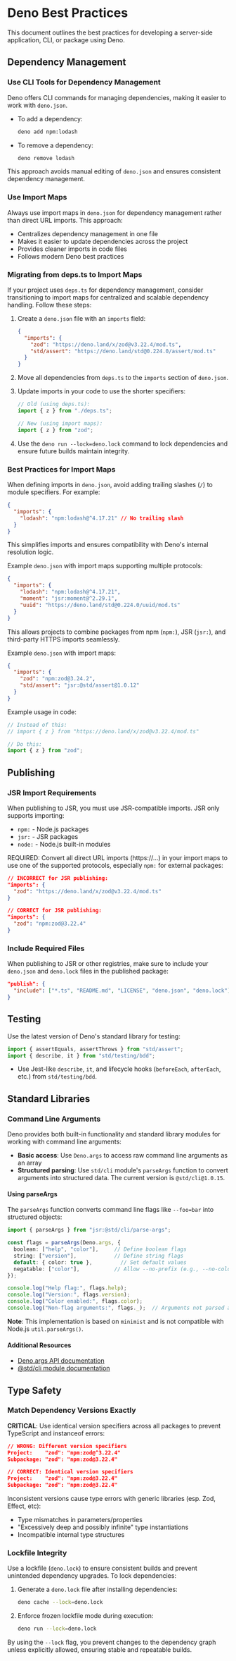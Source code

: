 # Deno Best Practices

This document outlines the best practices for developing a server-side
application, CLI, or package using Deno.

## Dependency Management

### Use CLI Tools for Dependency Management

Deno offers CLI commands for managing dependencies, making it easier to work with `deno.json`.

- To add a dependency:

  ```bash
  deno add npm:lodash
  ```

- To remove a dependency:
  ```bash
  deno remove lodash
  ```

This approach avoids manual editing of `deno.json` and ensures consistent dependency management.

### Use Import Maps

Always use import maps in `deno.json` for dependency management rather than
direct URL imports. This approach:

- Centralizes dependency management in one file
- Makes it easier to update dependencies across the project
- Provides cleaner imports in code files
- Follows modern Deno best practices

### Migrating from deps.ts to Import Maps

If your project uses `deps.ts` for dependency management, consider transitioning to import maps for centralized and scalable dependency handling. Follow these steps:

1. Create a `deno.json` file with an `imports` field:

   ```json
   {
     "imports": {
       "zod": "https://deno.land/x/zod@v3.22.4/mod.ts",
       "std/assert": "https://deno.land/std@0.224.0/assert/mod.ts"
     }
   }
   ```

2. Move all dependencies from `deps.ts` to the `imports` section of `deno.json`.

3. Update imports in your code to use the shorter specifiers:

   ```typescript
   // Old (using deps.ts):
   import { z } from "./deps.ts";

   // New (using import maps):
   import { z } from "zod";
   ```

4. Use the `deno run --lock=deno.lock` command to lock dependencies and ensure future builds maintain integrity.

### Best Practices for Import Maps

When defining imports in `deno.json`, avoid adding trailing slashes (`/`) to module specifiers. For example:

```json
{
  "imports": {
    "lodash": "npm:lodash@^4.17.21" // No trailing slash
  }
}
```

This simplifies imports and ensures compatibility with Deno's internal resolution logic.

Example `deno.json` with import maps supporting multiple protocols:

```json
{
  "imports": {
    "lodash": "npm:lodash@^4.17.21",
    "moment": "jsr:moment@^2.29.1",
    "uuid": "https://deno.land/std@0.224.0/uuid/mod.ts"
  }
}
```

This allows projects to combine packages from npm (`npm:`), JSR (`jsr:`), and third-party HTTPS imports seamlessly.

Example `deno.json` with import maps:

```json
{
  "imports": {
    "zod": "npm:zod@3.24.2",
    "std/assert": "jsr:@std/assert@1.0.12"
  }
}
```

Example usage in code:

```typescript
// Instead of this:
// import { z } from "https://deno.land/x/zod@v3.22.4/mod.ts"

// Do this:
import { z } from "zod";
```

## Publishing

### JSR Import Requirements

When publishing to JSR, you must use JSR-compatible imports. JSR only supports
importing:

- `npm:` - Node.js packages
- `jsr:` - JSR packages
- `node:` - Node.js built-in modules

REQUIRED: Convert all direct URL imports (https://...) in your import maps to
use one of the supported protocols, especially `npm:` for external packages:

```json
// INCORRECT for JSR publishing:
"imports": {
  "zod": "https://deno.land/x/zod@v3.22.4/mod.ts"
}

// CORRECT for JSR publishing:
"imports": {
  "zod": "npm:zod@3.22.4"
}
```

### Include Required Files

When publishing to JSR or other registries, make sure to include your
`deno.json` and `deno.lock` files in the published package:

```json
"publish": {
  "include": ["*.ts", "README.md", "LICENSE", "deno.json", "deno.lock"]
}
```

## Testing

Use the latest version of Deno's standard library for testing:

```typescript
import { assertEquals, assertThrows } from "std/assert";
import { describe, it } from "std/testing/bdd";
```

- Use Jest-like `describe`, `it`, and lifecycle hooks (`beforeEach`, `afterEach`, etc.) from `std/testing/bdd`.

## Standard Libraries

### Command Line Arguments

Deno provides both built-in functionality and standard library modules for working with command line arguments:

- **Basic access**: Use `Deno.args` to access raw command line arguments as an array
- **Structured parsing**: Use `std/cli` module's `parseArgs` function to convert arguments into structured data. The current version is `@std/cli@1.0.15`.

#### Using parseArgs

The `parseArgs` function converts command line flags like `--foo=bar` into structured objects:

```typescript
import { parseArgs } from "jsr:@std/cli/parse-args";

const flags = parseArgs(Deno.args, {
  boolean: ["help", "color"],     // Define boolean flags
  string: ["version"],            // Define string flags
  default: { color: true },         // Set default values
  negatable: ["color"],           // Allow --no-prefix (e.g., --no-color)
});

console.log("Help flag:", flags.help);
console.log("Version:", flags.version);
console.log("Color enabled:", flags.color);
console.log("Non-flag arguments:", flags._);  // Arguments not parsed as flags
```

**Note**: This implementation is based on `minimist` and is not compatible with Node.js `util.parseArgs()`.

#### Additional Resources

- [Deno.args API documentation](https://deno.land/api?unstable=&s=Deno.args)
- [@std/cli module documentation](https://jsr.io/@std/cli)

## Type Safety

### Match Dependency Versions Exactly

**CRITICAL**: Use identical version specifiers across all packages to prevent
TypeScript and instanceof errors:

```json
// WRONG: Different version specifiers
Project:    "zod": "npm:zod@^3.22.4"
Subpackage: "zod": "npm:zod@3.22.4"

// CORRECT: Identical version specifiers
Project:    "zod": "npm:zod@3.22.4"
Subpackage: "zod": "npm:zod@3.22.4"
```

Inconsistent versions cause type errors with generic libraries (esp. Zod,
Effect, etc):

- Type mismatches in parameters/properties
- "Excessively deep and possibly infinite" type instantiations
- Incompatible internal type structures

### Lockfile Integrity

Use a lockfile (`deno.lock`) to ensure consistent builds and prevent unintended dependency upgrades. To lock dependencies:

1. Generate a `deno.lock` file after installing dependencies:

   ```bash
   deno cache --lock=deno.lock
   ```

2. Enforce frozen lockfile mode during execution:
   ```bash
   deno run --lock=deno.lock
   ```

By using the `--lock` flag, you prevent changes to the dependency graph unless explicitly allowed, ensuring stable and repeatable builds.
